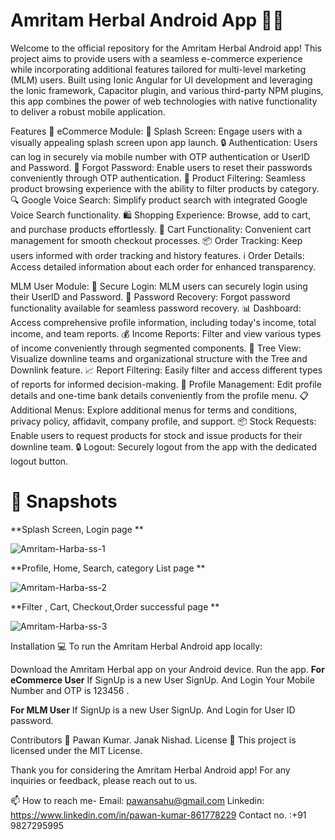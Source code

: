 # Amritam Herbal Android App 🌿📱
Welcome to the official repository for the Amritam Herbal Android app! This project aims to provide users with a seamless e-commerce experience while incorporating additional features tailored for multi-level marketing (MLM) users. Built using Ionic Angular for UI development and leveraging the Ionic framework, Capacitor plugin, and various third-party NPM plugins, this app combines the power of web technologies with native functionality to deliver a robust mobile application.

Features 🚀
eCommerce Module:
🌟 Splash Screen: Engage users with a visually appealing splash screen upon app launch.
🔒 Authentication: Users can log in securely via mobile number with OTP authentication or UserID and Password.
🔑 Forgot Password: Enable users to reset their passwords conveniently through OTP authentication.
🛒 Product Filtering: Seamless product browsing experience with the ability to filter products by category.
🔍 Google Voice Search: Simplify product search with integrated Google Voice Search functionality.
🛍️ Shopping Experience: Browse, add to cart, and purchase products effortlessly.
🛒 Cart Functionality: Convenient cart management for smooth checkout processes.
📦 Order Tracking: Keep users informed with order tracking and history features.
ℹ️ Order Details: Access detailed information about each order for enhanced transparency.

MLM User Module:
🔐 Secure Login: MLM users can securely login using their UserID and Password.
🔑 Password Recovery: Forgot password functionality available for seamless password recovery.
📊 Dashboard: Access comprehensive profile information, including today's income, total income, and team reports.
💰 Income Reports: Filter and view various types of income conveniently through segmented components.
🌳 Tree View: Visualize downline teams and organizational structure with the Tree and Downlink feature.
📈 Report Filtering: Easily filter and access different types of reports for informed decision-making.
👤 Profile Management: Edit profile details and one-time bank details conveniently from the profile menu.
📋 Additional Menus: Explore additional menus for terms and conditions, privacy policy, affidavit, company profile, and support.
📦 Stock Requests: Enable users to request products for stock and issue products for their downline team.
🔒 Logout: Securely logout from the app with the dedicated logout button.

# 📲 Snapshots
**Splash Screen, Login page **

![Amritam-Harba-ss-1](https://github.com/Pawansahu11/Amritam-Harbal-/assets/140729586/846cf0a6-f477-403f-b7cf-d678ea546516)

**Profile, Home, Search, category List page **

![Amritam-Harba-ss-2](https://github.com/Pawansahu11/Amritam-Harbal-/assets/140729586/48f3eaab-32b8-4ff6-8990-b5e9d0113278)

**Filter , Cart, Checkout,Order successful page **

![Amritam-Harba-ss-3](https://github.com/Pawansahu11/Amritam-Harbal-/assets/140729586/d7c108f3-fea4-4149-8730-d58bf392b2ef)





Installation 💻
To run the Amritam Herbal Android app locally:

Download the Amritam Herbal app on your Android device.
Run the app.
**For eCommerce User**
If SignUp is a new User SignUp.
And Login Your Mobile Number and OTP is 123456 .

**For MLM User**
If SignUp is a new User SignUp.
And Login for User ID password.

Contributors 🙌
Pawan Kumar.
Janak Nishad.
License 📄
This project is licensed under the MIT License.

Thank you for considering the Amritam Herbal Android app! For any inquiries or feedback, please reach out to us.

📫 How to reach me- Email: pawansahu@gmail.com Linkedin: https://www.linkedin.com/in/pawan-kumar-861778229 Contact no. :+91 9827295995 
